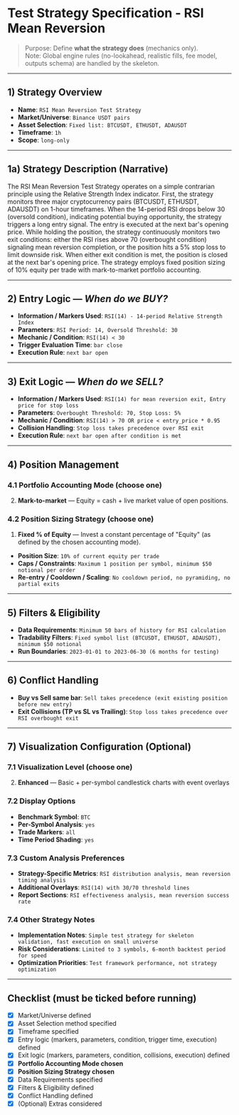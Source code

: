# Test Strategy Specification - RSI Mean Reversion

> Purpose: Define **what the strategy does** (mechanics only).  
> Note: Global engine rules (no-lookahead, realistic fills, fee model, outputs schema) are handled by the skeleton.

---

## 1) Strategy Overview
- **Name**: `RSI Mean Reversion Test Strategy`
- **Market/Universe**: `Binance USDT pairs`
- **Asset Selection**: `Fixed list: BTCUSDT, ETHUSDT, ADAUSDT`
- **Timeframe**: `1h`
- **Scope**: `long-only`

---

## 1a) Strategy Description (Narrative)
The RSI Mean Reversion Test Strategy operates on a simple contrarian principle using the Relative Strength Index indicator. First, the strategy monitors three major cryptocurrency pairs (BTCUSDT, ETHUSDT, ADAUSDT) on 1-hour timeframes. When the 14-period RSI drops below 30 (oversold condition), indicating potential buying opportunity, the strategy triggers a long entry signal. The entry is executed at the next bar's opening price. While holding the position, the strategy continuously monitors two exit conditions: either the RSI rises above 70 (overbought condition) signaling mean reversion completion, or the position hits a 5% stop loss to limit downside risk. When either exit condition is met, the position is closed at the next bar's opening price. The strategy employs fixed position sizing of 10% equity per trade with mark-to-market portfolio accounting.

---

## 2) Entry Logic — *When do we BUY?*
- **Information / Markers Used**: `RSI(14) - 14-period Relative Strength Index`  
- **Parameters**: `RSI Period: 14, Oversold Threshold: 30`  
- **Mechanic / Condition**: `RSI(14) < 30`  
- **Trigger Evaluation Time**: `bar close`  
- **Execution Rule**: `next bar open`  

---

## 3) Exit Logic — *When do we SELL?*
- **Information / Markers Used**: `RSI(14) for mean reversion exit, Entry price for stop loss`  
- **Parameters**: `Overbought Threshold: 70, Stop Loss: 5%`  
- **Mechanic / Condition**: `RSI(14) > 70 OR price < entry_price * 0.95`  
- **Collision Handling**: `Stop loss takes precedence over RSI exit`  
- **Execution Rule**: `next bar open after condition is met`  

---

## 4) Position Management

### 4.1 Portfolio Accounting Mode (choose one)
2. **Mark-to-market** — Equity = cash + live market value of open positions.

### 4.2 Position Sizing Strategy (choose one)
1. **Fixed % of Equity** — Invest a constant percentage of "Equity" (as defined by the chosen accounting mode).

- **Position Size**: `10% of current equity per trade`
- **Caps / Constraints**: `Maximum 1 position per symbol, minimum $50 notional per order`  
- **Re-entry / Cooldown / Scaling**: `No cooldown period, no pyramiding, no partial exits`  

---

## 5) Filters & Eligibility
- **Data Requirements**: `Minimum 50 bars of history for RSI calculation`  
- **Tradability Filters**: `Fixed symbol list (BTCUSDT, ETHUSDT, ADAUSDT), minimum $50 notional`  
- **Run Boundaries**: `2023-01-01 to 2023-06-30 (6 months for testing)`  

---

## 6) Conflict Handling
- **Buy vs Sell same bar**: `Sell takes precedence (exit existing position before new entry)`  
- **Exit Collisions (TP vs SL vs Trailing)**: `Stop loss takes precedence over RSI overbought exit`  

---

## 7) Visualization Configuration (Optional)

### 7.1 Visualization Level (choose one)
2. **Enhanced** — Basic + per-symbol candlestick charts with event overlays  

### 7.2 Display Options
- **Benchmark Symbol**: `BTC` 
- **Per-Symbol Analysis**: `yes` 
- **Trade Markers**: `all` 
- **Time Period Shading**: `yes` 

### 7.3 Custom Analysis Preferences  
- **Strategy-Specific Metrics**: `RSI distribution analysis, mean reversion timing analysis`  
- **Additional Overlays**: `RSI(14) with 30/70 threshold lines`  
- **Report Sections**: `RSI effectiveness analysis, mean reversion success rate`  

### 7.4 Other Strategy Notes
- **Implementation Notes**: `Simple test strategy for skeleton validation, fast execution on small universe`  
- **Risk Considerations**: `Limited to 3 symbols, 6-month backtest period for speed`  
- **Optimization Priorities**: `Test framework performance, not strategy optimization`  

---

## Checklist (must be ticked before running)
- [x] Market/Universe defined  
- [x] Asset Selection method specified  
- [x] Timeframe specified  
- [x] Entry logic (markers, parameters, condition, trigger time, execution) defined  
- [x] Exit logic (markers, parameters, condition, collisions, execution) defined  
- [x] **Portfolio Accounting Mode chosen**  
- [x] **Position Sizing Strategy chosen**  
- [x] Data Requirements specified  
- [x] Filters & Eligibility defined  
- [x] Conflict Handling defined  
- [x] (Optional) Extras considered